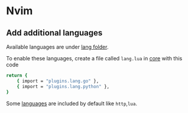 # Nvim

## Add additional languages

Available languages are under [lang folder](./lua/plugins/lang/).

To enable these languages, create a file called `lang.lua` in [core](./lua/core/)
with this code

```bash
return {
    { import = "plugins.lang.go" },
    { import = "plugins.lang.python" },
}
```
Some [languages](./lua/plugins/mason.lua) are included by default like `http`,`lua`.
